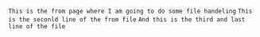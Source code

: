 `This is the from page where I am going to do some file handeling`
`This is the seconld line of the from file`
`And this is the third and last line of the file`
